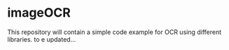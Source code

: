 # imageOCR
This repository will contain a simple code example for OCR using different libraries. to e updated...
